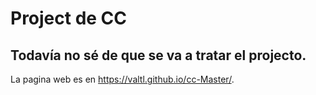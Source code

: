 # Project de CC

## Todavía no sé de que se va a tratar el projecto. 

La pagina web es en https://valtl.github.io/cc-Master/.
